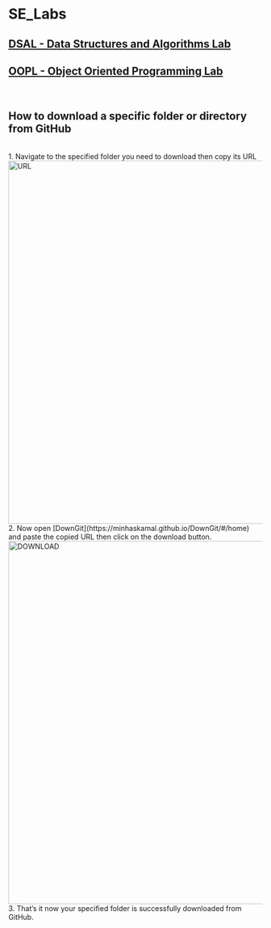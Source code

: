 # SE_Labs

## [DSAL - Data Structures and Algorithms Lab](https://github.com/GopalSaraf/SE_Labs/tree/main/DSAL)

## [OOPL - Object Oriented Programming Lab](https://github.com/GopalSaraf/SE_Labs/tree/main/OOPL)

<br/>

## How to download a specific folder or directory from GitHub

<br/>
1. Navigate to the specified folder you need to download then copy its URL
<br/>
<img width="720" alt="URL" src="https://user-images.githubusercontent.com/83419951/196021218-ae8c95ad-1bd3-45fd-97ad-8335b66acf93.png">
<br/>
2. Now open [DownGit](https://minhaskamal.github.io/DownGit/#/home) and paste the copied URL then click on the download button.
<br/>

<img width="720" alt="DOWNLOAD" src="https://user-images.githubusercontent.com/83419951/196021573-466887cd-20e1-40a4-910c-afa6a7944fce.png">
<br/>
3. That’s it now your specified folder is successfully downloaded from GitHub.

